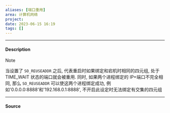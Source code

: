 ```yaml
---
aliases: [端口重用]
area: 计算机网络
project: 
date: 2023-06-15 16:19
tags: []
---
```

---
#### Description
> [!note] 
> 当设置了 `SO_REUSEADDR` 之后, 代表重启时如果绑定和宕机时相同的四元组, 处于 TIME_WAIT 状态的端口就会被重用.
> 同时, 如果两个进程绑定的 IP+端口不完全相同, 那么 `SO_REUSEADDR` 可以使这两个进程绑定成功, 例如'0.0.0.0:8888'和'192.168.0.1:8888', 不开启此设定时无法绑定有交集的四元组



---
#### Source
